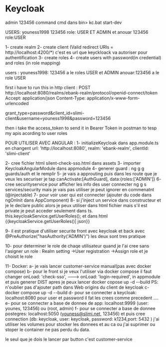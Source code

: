 Keycloak
========


admin 123456 
command cmd dans bin> kc.bat start-dev

USERS: youness1998  123456 role: USER ET ADMIN    et anouar  123456 role:USER

1- create realm
2- create client (Valid redirect URIs = http://localhost:4200/*) c'est es url que keyckloack va autoriser pour authentification 
3- create roles
4- create users with password(in credential) and roles (in role mapping)

users : youness1998: 123456 a le roles USER et ADMIN
        anouar:123456 a le role USER

first i have to run this in http client : POST http://localhost:8080/realms/ebank-realm/protocol/openid-connect/token
Accept: application/json
Content-Type: application/x-www-form-urlencoded

grant_type=password&client_id=slimi-client&username=youness1998&password=123456

then i take the access_token to send it in Bearer Token in postman to tesp my apis acording to user roles



POUR UTILISER AVEC ANGULAR :
1- initializeKeycloak dans app.module.ts en changent url: 'http://localhost:8080',
        realm: 'ebank-realm',
        clientId: 'slimi-client'

2- cree fichier html  silent-check-sso.html dans assets
3- importer KeycloakAngularModule dans appmodule
4- generer guard : ng g g guards/auth et le remplir
5- je vais a approuting puis dans les route que je veux les securiser je tap canActivate:[AuthGuard], data:{roles:['ADMIN']}
6- cree securityservice pour afficher les info des user connecter  ng g s services/security mais je vais pas utiliser je peut ignorer en commenatnt (@injectable)
7- pour voir user qui est connecter (ajouter du code dans ngOnInit dans AppComponent)
8- si j'inject un service dans constructeur et je le declare public alors je peux utiliser dans html fichier mais s'il est private je peut acceder seulement dans ts.     this.keycloakService.getUserRoles(); et dans html {{keycloakService.getUserRoles()| json}}


9- il est pratique d'utiliser securite front avec keycloak et back avec     @PreAuthorize("hasAuthority('ADMIN')") les deux sont tres pratique 

10- pour determiner le role de chaqe utilisateur quand je l'ai cree sans l'asigner un role : Realm setting ->User registration ->Assign role et je choisit le role

11- Docker:
        a- je vais lancer customer-service manual(pas avec docker compose)
        b- pour le front si je veux l'utiliser via docker compose il faut changer onLoad: 'check-sso', ---> onLoad: 'login-required', in appmodule et puis generer DIST apres je peux lancer docker copose up -d --build
        PS: n'oublier pas d'ajouter path dans Web origins  du client de keycloak
        c- docker compose up -d --build
        d- pour se connecter a keycloak: localhost:8080 pour user et password il fat les crees comme precedent ....
        e- pour se connecter a base de donnee de app: localhost:9999 (user: younes, 123456) ou (root, admin)
        f- pour se connecter a base de donnee postegres: localhost:5050 (youness@slimi.net, 123456) et puis cree connection (db: keycloak, user: keycloak, password: k1234,port: 5432 )
j'ai utiliser les volumes pour stocker les donnees et au ca ou j'ai suprimer ou stoper le container ne pas perdu du data.

le seul que je dois le lancer par button c'est customer-service
